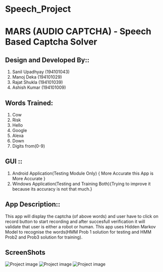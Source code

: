 # Speech_Project

# MARS (AUDIO CAPTCHA) - Speech Based Captcha Solver 

## Design and Developed By::

1. Sanil Upadhyay (194101043)
2. Manoj Deka     (194101029)
3. Rajat Shukla   (194101039)
4. Ashish Kumar   (194101009)


## Words Trained:

1. Cow
2. Risk
3. Hello
4. Google
5. Alexa
6. Down
7. Digits from(0-9)

## GUI ::

1. Android Application(Testing Module Only) { More Accurate this App is More Accurate }
2. Windows Application(Testing and Training Both){Trying to improve it because its accuracy is not that much.}


## App Description::

This app will display the captcha (of above words) and user have to click on record button to start recording and after succesfull verification it will validate that user is either a robot or human.
This app uses Hidden Markov Model to recognise the words(HMM Prob 1 solution for testing and HMM Prob2 and Prob3 solution for training).

## ScreenShots

![Project image](https://github.com/sanilup1234/Speech_Project/blob/master/IMG1.jpeg?raw=true)
![Project image](https://github.com/sanilup1234/Speech_Project/blob/master/IMG2.jpeg?raw=true)
![Project image](https://github.com/sanilup1234/Speech_Project/blob/master/IMG4.jpeg?raw=true)



  
 
